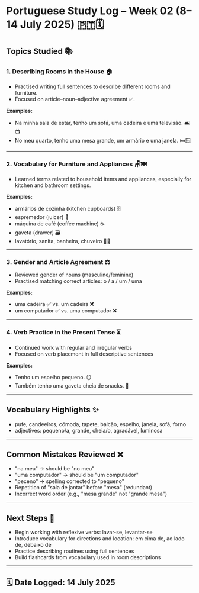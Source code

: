 # Portuguese Study Log – Week 02 (8–14 July 2025) 🇵🇹🗓️

## Topics Studied 📚

### 1. **Describing Rooms in the House 🏠**
- Practised writing full sentences to describe different rooms and furniture.
- Focused on article–noun–adjective agreement ✅.

**Examples:**
- Na minha sala de estar, tenho um sofá, uma cadeira e uma televisão. 🛋️📺
- No meu quarto, tenho uma mesa grande, um armário e uma janela. 🛏️🪟

---

### 2. **Vocabulary for Furniture and Appliances 🪑🍽️**
- Learned terms related to household items and appliances, especially for kitchen and bathroom settings.

**Examples:**
- armários de cozinha (kitchen cupboards) 🗄️
- espremedor (juicer) 🍊
- máquina de café (coffee machine) ☕
- gaveta (drawer) 🗃️
- lavatório, sanita, banheira, chuveiro 🚿🛁

---

### 3. **Gender and Article Agreement ⚖️**
- Reviewed gender of nouns (masculine/feminine)  
- Practised matching correct articles: o / a / um / uma

**Examples:**
- uma cadeira ✅ vs. um cadeira ❌
- um computador ✅ vs. uma computador ❌

---

### 4. **Verb Practice in the Present Tense ⏳**
- Continued work with regular and irregular verbs  
- Focused on verb placement in full descriptive sentences

**Examples:**
- Tenho um espelho pequeno. 🪞
- Também tenho uma gaveta cheia de snacks. 🍪

---

## Vocabulary Highlights ✨
- pufe, candeeiros, cómoda, tapete, balcão, espelho, janela, sofá, forno  
- adjectives: pequeno/a, grande, cheia/o, agradável, luminosa

---

## Common Mistakes Reviewed ❌
- "na meu" → should be "no meu"  
- "uma computador" → should be "um computador"  
- "peceno" → spelling corrected to "pequeno"  
- Repetition of "sala de jantar" before "mesa" (redundant)  
- Incorrect word order (e.g., "mesa grande" not "grande mesa")

---

## Next Steps 🚀
- Begin working with reflexive verbs: lavar-se, levantar-se  
- Introduce vocabulary for directions and location: em cima de, ao lado de, debaixo de  
- Practice describing routines using full sentences  
- Build flashcards from vocabulary used in room descriptions

---

## 🗓️ Date Logged: 14 July 2025
